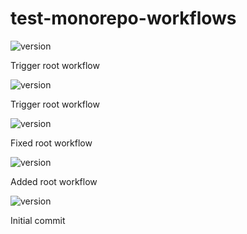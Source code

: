 # test-monorepo-workflows

![version](https://img.shields.io/badge/version-2.0.1-brightgreen)

Trigger root workflow

![version](https://img.shields.io/badge/version-2.0.0-brightgreen)

Trigger root workflow

![version](https://img.shields.io/badge/version-1.1.0-brightgreen)

Fixed root workflow

![version](https://img.shields.io/badge/version-1.0.0-brightgreen)

Added root workflow

![version](https://img.shields.io/badge/version-0.0.0-brightgreen)

Initial commit
